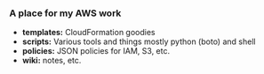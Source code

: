 ### A place for my AWS work

<ul>
 <li> <b>templates:</b>
    CloudFormation goodies

 <li> <b>scripts:</b>
    Various tools and things mostly python (boto) and shell

 <li> <b>policies:</b>
    JSON policies for IAM, S3, etc.

  <li> <b>wiki:</b>
    notes, etc.
  </ul>
